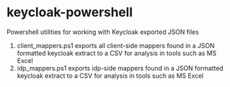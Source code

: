 # keycloak-powershell
Powershell utilities for working with Keycloak exported JSON files

1. client_mappers.ps1 exports all client-side mappers found in a JSON formatted keycloak extract to a CSV for analysis in tools such as MS Excel
1. idp_mappers.ps1 exports idp-side mappers found in a JSON formatted keycloak extract to a CSV for analysis in tools such as MS Excel
